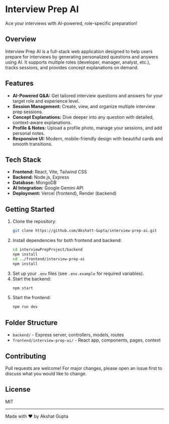 # Interview Prep AI

Ace your interviews with AI-powered, role-specific preparation!

## Overview
Interview Prep AI is a full-stack web application designed to help users prepare for interviews by generating personalized questions and answers using AI. It supports multiple roles (developer, manager, analyst, etc.), tracks sessions, and provides concept explanations on demand.

## Features
- **AI-Powered Q&A:** Get tailored interview questions and answers for your target role and experience level.
- **Session Management:** Create, view, and organize multiple interview prep sessions.
- **Concept Explanations:** Dive deeper into any question with detailed, context-aware explanations.
- **Profile & Notes:** Upload a profile photo, manage your sessions, and add personal notes.
- **Responsive UI:** Modern, mobile-friendly design with beautiful cards and smooth transitions.

## Tech Stack
- **Frontend:** React, Vite, Tailwind CSS
- **Backend:** Node.js, Express
- **Database:** MongoDB
- **AI Integration:** Google Gemini API
- **Deployment:** Vercel (frontend), Render (backend)

## Getting Started
1. Clone the repository:
   ```sh
   git clone https://github.com/Akshatt-Gupta/interview-prep-ai.git
   ```
2. Install dependencies for both frontend and backend:
   ```sh
   cd interviewPrepProject/backend
   npm install
   cd ../frontend/interview-prep-ai
   npm install
   ```
3. Set up your `.env` files (see `.env.example` for required variables).
4. Start the backend:
   ```sh
   npm start
   ```
5. Start the frontend:
   ```sh
   npm run dev
   ```

## Folder Structure
- `backend/` - Express server, controllers, models, routes
- `frontend/interview-prep-ai/` - React app, components, pages, context

## Contributing
Pull requests are welcome! For major changes, please open an issue first to discuss what you would like to change.

## License
MIT

---
Made with ❤️ by Akshat Gupta
